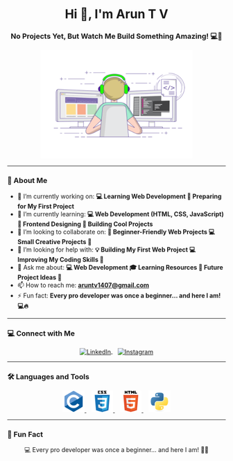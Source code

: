 <h1 align="center">Hi 👋, I'm Arun T V</h1>
<h3 align="center">No Projects Yet, But Watch Me Build Something Amazing! 💻🚀</h3>  

<p align="center">
  <img alt="Coder GIF" height=250 width=350 src="daibh.gif" />
</p>

---

### 🚀 About Me
- 🔭 I’m currently working on: **💻 Learning Web Development 🚀 Preparing for My First Project**
- 🌱 I’m currently learning: **💻 Web Development (HTML, CSS, JavaScript) 🎨 Frontend Designing 🚀 Building Cool Projects**
- 👯 I’m looking to collaborate on: **🤝 Beginner-Friendly Web Projects 💻 Small Creative Projects 🚀**
- 🤝 I’m looking for help with: **💡 Building My First Web Project 💻 Improving My Coding Skills 🚀**
- 💬 Ask me about: **💻 Web Development 🎓 Learning Resources 📜 Future Project Ideas 🤔**
- 📫 How to reach me: **[aruntv1407@gmail.com](mailto:aruntv1407@gmail.com)**
- ⚡ Fun fact: **Every pro developer was once a beginner… and here I am! 💻🔥**

---

### 💻 Connect with Me
<p align="center">
  <a href="https://linkedin.com/in/arun t v" target="blank">
    <img align="center" src="https://raw.githubusercontent.com/rahuldkjain/github-profile-readme-generator/master/src/images/icons/Social/linked-in-alt.svg" alt="LinkedIn" height="40" width="40" />
  </a>
  &nbsp;&nbsp;
  <a href="https://instagram.com/arun._.tv" target="blank">
    <img align="center" src="https://raw.githubusercontent.com/rahuldkjain/github-profile-readme-generator/master/src/images/icons/Social/instagram.svg" alt="Instagram" height="40" width="40" />
  </a>
</p>

---

### 🛠 Languages and Tools
<p align="center">
  <a href="https://www.cprogramming.com/" target="_blank" rel="noreferrer">
    <img src="https://raw.githubusercontent.com/devicons/devicon/master/icons/c/c-original.svg" alt="C" width="50" height="50"/>
  </a> 
  &nbsp;&nbsp;
  <a href="https://www.w3schools.com/css/" target="_blank" rel="noreferrer">
    <img src="https://raw.githubusercontent.com/devicons/devicon/master/icons/css3/css3-original-wordmark.svg" alt="CSS3" width="50" height="50"/>
  </a> 
  &nbsp;&nbsp;
  <a href="https://www.w3.org/html/" target="_blank" rel="noreferrer">
    <img src="https://raw.githubusercontent.com/devicons/devicon/master/icons/html5/html5-original-wordmark.svg" alt="HTML5" width="50" height="50"/>
  </a> 
  &nbsp;&nbsp;
  <a href="https://www.python.org" target="_blank" rel="noreferrer">
    <img src="https://raw.githubusercontent.com/devicons/devicon/master/icons/python/python-original.svg" alt="Python" width="50" height="50"/>
  </a>
</p>

---

### 💎 Fun Fact
<p align="center">
  💻 Every pro developer was once a beginner… and here I am! 🚀🔥
</p>
